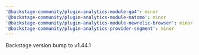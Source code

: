 ```yaml
---
'@backstage-community/plugin-analytics-module-ga4': minor
'@backstage-community/plugin-analytics-module-matomo': minor
'@backstage-community/plugin-analytics-module-newrelic-browser': minor
'@backstage-community/plugin-analytics-provider-segment': minor
---
```


Backstage version bump to v1.44.1
